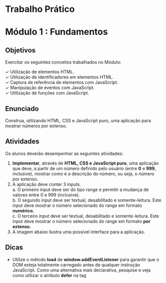 # Trabalho Prático

# Módulo 1 : Fundamentos

## Objetivos

Exercitar os seguintes conceitos trabalhados no Módulo:

✓ Utilização de elementos HTML.  
✓ Utilização de identificadores em elementos HTML.  
✓ Captura de referência de elementos com JavaScript.  
✓ Manipulação de eventos com JavaScript.  
✓ Utilização de funções com JavaScript.  

## Enunciado

Construa, utilizando HTML, CSS e JavaScript puro, uma aplicação para mostrar 
números por extenso.

## Atividades

Os alunos deverão desempenhar as seguintes atividades:
1. **Implementar**, através de **HTML, CSS e JavaScript puro**, uma aplicação que deve, 
a partir de um número definido pelo usuário (entre **0** e **999**, inclusive), mostrar como 
é a descrição do número, ou seja, o número por extenso.  
2. A aplicação deve conter 3 inputs.  
  a. O primeiro input deve ser do tipo range e permitir a mudança de valores entre 
0 e 999 (inclusive).  
  b. O segundo input deve ser textual, desabilitado e somente-leitura. Este input 
deve mostrar o número selecionado do range em formato **numérico.**  
  c. O terceiro input deve ser textual, desabilitado e somente-leitura. Este input 
deve mostrar o número selecionado do range em formato **por extenso.**
3. A imagem abaixo ilustra uma possível interface para a aplicação.

## Dicas

- Utilize o método **load** de **window.addEventListener** para garantir que o DOM esteja 
totalmente carregado antes de qualquer instrução JavaScript. Como uma alternativa 
mais declarativa, pesquise e veja como utilizar o atributo **defer** na tag <script>.
- Utilize **id's** nos **inputs** para mapeá-los no script com **document.querySelector.**
- Utilize o evento **input** para mapear a mudança de valores no **input** do tipo **range.**
- Crie funções para tratar números com 1, 2 e 3 caracteres. Faça reuso dessas 
funções.
- Não se preocupe tanto com a interface gráfica. O mais importante é o código estar 
funcionando. Se quiser implementar como na imagem acima, utilize o [Materialize CSS.](https://materializecss.com/)
- **Saia da zona de conforto** e **pense fora caixa!**

